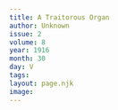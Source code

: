 ```yaml
---
title: A Traitorous Organ
author: Unknown
issue: 2
volume: 8
year: 1916
month: 30
day: V
tags:
layout: page.njk
image:
---
```


